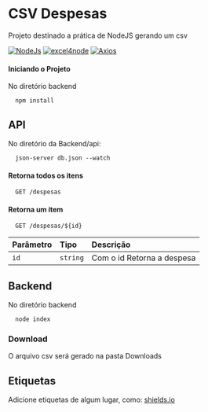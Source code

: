 
# CSV Despesas

Projeto destinado a prática de NodeJS gerando um csv


[![NodeJs](https://img.shields.io/badge/Node-14.15.1-green.svg)](https://nodejs.org/en/)
[![excel4node](https://img.shields.io/badge/Excel4node-1.7.2-blue.svg)](https://www.npmjs.com/package/excel4node)
[![Axios](https://img.shields.io/badge/Axios-0.27.2-red.svg)](https://www.npmjs.com/package/excel4node)

#### Iniciando o Projeto

No diretório backend
```http
  npm install
```
## API
No diretório da Backend/api:
```http
  json-server db.json --watch 
```
#### Retorna todos os itens


```http
  GET /despesas
```

#### Retorna um item

```http
  GET /despesas/${id}
```

| Parâmetro   | Tipo       | Descrição                                   |
| :---------- | :--------- | :------------------------------------------ |
| `id`      | `string` | Com o id Retorna a despesa |



## Backend

No diretório backend 

```
  node index
```

### Download

O arquivo csv será gerado na pasta Downloads
## Etiquetas

Adicione etiquetas de algum lugar, como: [shields.io](https://shields.io/)



